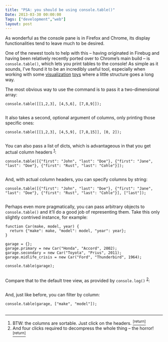 ```yaml
---
title: "PSA: you should be using console.table()"
Date: 2013-03-30 00:00:00
Tags: ["development","web"]
layout: post
---
```


<p>As wonderful as the console pane is in Firefox and Chrome, its display functionalities tend to leave much to be desired.</p>


<p>One of the newest tools to help with this – having originated in Firebug and having been relatively recently ported over to Chrome’s main build – is <code>console.table()</code>, which lets you print tables to the console!  As simple as it sounds, I’ve found it to be an incredibly useful tool, especially when working with some <a href="http://d3js.org/">visualization</a> <a href="https://variancecharts.com/examples/">toys</a> where a little structure goes a long way.</p>


<p>The most obvious way to use the command is to pass it a two-dimensional array:</p>


<pre><code>console.table([[1,2,3], [4,5,6], [7,8,9]]);
</code></pre>


<p><img alt="" src="http://imgur.com/Z6BRur2.png"/></p>


<p>It also takes a second, optional argument of columns, only printing those specific ones:</p>


<pre><code>console.table([[1,2,3], [4,5,9], [7,8,15]], [0, 2]);
</code></pre>


<p><img alt="" src="http://imgur.com/scrKBo3.png"/></p>


<p>You can also pass a list of dicts, which is advantageous in that you get actual column headers <sup class="footnote-ref" id="fnref:1"><a href="#fn:1" rel="footnote">1</a></sup>:</p>


<pre><code>console.table([{"first": "John", "last": "Doe"}, {"first": "Jane", "last": "Doe"}, {"first": "Rust", "last": "Cohle"}]);
</code></pre>


<p><img alt="" src="http://imgur.com/Bh2hlpT.png"/></p>


<p>And, with actual column headers, you can specify columns by string:</p>


<pre><code>console.table([{"first": "John", "last": "Doe"}, {"first": "Jane", "last": "Doe"}, {"first": "Rust", "last": "Cohle"}], ["last"]);
</code></pre>


<p><img alt="" src="http://imgur.com/bwgHgDe.png"/></p>


<p>Perhaps even more pragmatically, you can pass arbitrary objects to <code>console.table()</code> and it’ll do a good job of representing them.  Take this only slightly contrived instance, for example:</p>


<pre><code>function Car(make, model, year) {
  return {"make": make, "model": model, "year": year};
}

garage = {};
garage.primary = new Car("Honda", "Accord", 2002);
garage.secondary = new Car("Toyota", "Prius", 2011);
garage.midlife_crisis = new Car("Ford", "Thunderbird", 1964);

console.table(garage);
</code></pre>


<p><img alt="" src="http://imgur.com/eVyasJ8.png"/></p>


<p>Compare that to the default tree view, as provided by <code>console.log()</code> <sup class="footnote-ref" id="fnref:2"><a href="#fn:2" rel="footnote">2</a></sup>:</p>


<p><img alt="" src="http://i.imgur.com/ByquUSb.png"/></p>


<p>And, just like before, you can filter by column:</p>


<pre><code>console.table(garage, ["make", "model"]);
</code></pre>


<p><img alt="" src="http://imgur.com/JytAxFI.png"/></p>


<div class="footnotes">
<hr/>
<ol>
<li id="fn:1">BTW: the columns are sortable.  Just click on the headers.
 <a class="footnote-return" href="#fnref:1"><sup>[return]</sup></a></li>
<li id="fn:2">And four clicks required to decompress the whole thing – the horror!
 <a class="footnote-return" href="#fnref:2"><sup>[return]</sup></a></li>
</ol>
</div>
	